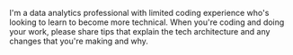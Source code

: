 I'm a data analytics professional with limited coding experience who's looking to learn to become more technical. When you're coding and doing your work, please share tips that explain the tech architecture and any changes that you're making and why.
